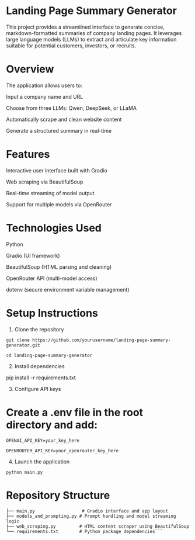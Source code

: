 # Landing Page Summary Generator

This project provides a streamlined interface to generate concise, markdown-formatted summaries of company landing pages. It leverages large language models (LLMs) to extract and articulate key information suitable for potential customers, investors, or recruits.
# Overview

The application allows users to:

Input a company name and URL

Choose from three LLMs: Qwen, DeepSeek, or LLaMA

Automatically scrape and clean website content

Generate a structured summary in real-time

# Features

Interactive user interface built with Gradio

Web scraping via BeautifulSoup

Real-time streaming of model output

Support for multiple models via OpenRouter

# Technologies Used

Python

Gradio (UI framework)

BeautifulSoup (HTML parsing and cleaning)

OpenRouter API (multi-model access)

dotenv (secure environment variable management)
# Setup Instructions
1. Clone the repository
```
git clone https://github.com/yourusername/landing-page-summary-generator.git

cd landing-page-summary-generator
```

2. Install dependencies

pip install -r requirements.txt

3. Configure API keys

# Create a .env file in the root directory and add:

```
OPENAI_API_KEY=your_key_here

OPENROUTER_API_KEY=your_openrouter_key_here
```
4. Launch the application

```python main.py```

# Repository Structure
```
├── main.py                  # Gradio interface and app layout
├── models_and_prompting.py # Prompt handling and model streaming logic
├── web_scraping.py         # HTML content scraper using BeautifulSoup
└── requirements.txt        # Python package dependencies```
